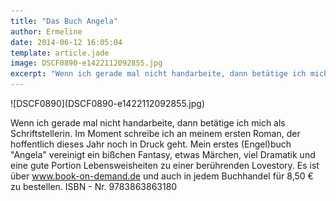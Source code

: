 ```yaml
---
title: "Das Buch Angela"
author: Ermeline
date: 2014-06-12 16:05:04
template: article.jade
image: DSCF0890-e1422112092855.jpg
excerpt: "Wenn ich gerade mal nicht handarbeite, dann betätige ich mich als Schriftstellerin."
---
```


<div class='slideshow'>
![DSCF0890](DSCF0890-e1422112092855.jpg)
</div>

Wenn ich gerade mal nicht handarbeite, dann betätige ich mich als
Schriftstellerin. Im Moment schreibe ich an meinem ersten Roman, der
hoffentlich dieses Jahr noch in Druck geht. Mein erstes (Engel)buch
"Angela" vereinigt ein bißchen Fantasy, etwas Märchen, viel Dramatik und
eine gute Portion Lebensweisheiten zu einer berührenden Lovestory. Es
ist über www.book-on-demand.de und auch in jedem Buchhandel für 8,50 €
zu bestellen. ISBN - Nr. 9783863863180
